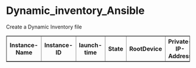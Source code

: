 # Dynamic_inventory_Ansible
Create a Dynamic Inventory file
<html><table border="1">
 <tr><th>Instance-Name</th><th>Instance-ID</th><th>launch-time</th><th>State</th><th>RootDevice</th><th>Private-IP-Address</th><th>P    ublic-IP-Address</th><th>Subnet</th></tr>
</table></html>
